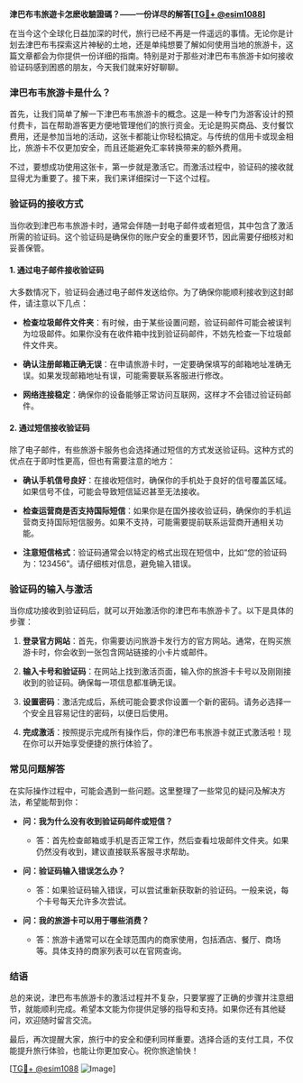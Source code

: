 **津巴布韦旅遊卡怎麽收驗證碼？——一份详尽的解答[[TG💪+ @esim1088](https://t.me/s/esim1088)]**

在当今这个全球化日益加深的时代，旅行已经不再是一件遥远的事情。无论你是计划去津巴布韦探索这片神秘的土地，还是单纯想要了解如何使用当地的旅游卡，这篇文章都会为你提供一份详细的指南。特别是对于那些对津巴布韦旅游卡如何接收验证码感到困惑的朋友，今天我们就来好好聊聊。

### 津巴布韦旅游卡是什么？

首先，让我们简单了解一下津巴布韦旅游卡的概念。这是一种专门为游客设计的预付费卡，旨在帮助游客更方便地管理他们的旅行资金。无论是购买商品、支付餐饮费用，还是参加当地的活动，这张卡都能让你轻松搞定。与传统的信用卡或现金相比，旅游卡不仅更加安全，而且还能避免汇率转换带来的额外费用。

不过，要想成功使用这张卡，第一步就是激活它。而激活过程中，验证码的接收就显得尤为重要了。接下来，我们来详细探讨一下这个过程。

### 验证码的接收方式

当你收到津巴布韦旅游卡时，通常会伴随一封电子邮件或者短信，其中包含了激活所需的验证码。这个验证码是确保你的账户安全的重要环节，因此需要仔细核对和妥善保管。

#### 1. **通过电子邮件接收验证码**

大多数情况下，验证码会通过电子邮件发送给你。为了确保你能顺利接收到这封邮件，请注意以下几点：

- **检查垃圾邮件文件夹**：有时候，由于某些设置问题，验证码邮件可能会被误判为垃圾邮件。如果你没有在收件箱中找到验证码邮件，不妨先检查一下垃圾邮件文件夹。
  
- **确认注册邮箱正确无误**：在申请旅游卡时，一定要确保填写的邮箱地址准确无误。如果发现邮箱地址有误，可能需要联系客服进行修改。

- **网络连接稳定**：确保你的设备能够正常访问互联网，这样才不会错过验证码邮件。

#### 2. **通过短信接收验证码**

除了电子邮件，有些旅游卡服务也会选择通过短信的方式发送验证码。这种方式的优点在于即时性更高，但也有需要注意的地方：

- **确认手机信号良好**：在接收短信时，确保你的手机处于良好的信号覆盖区域。如果信号不佳，可能会导致短信延迟甚至无法接收。

- **检查运营商是否支持国际短信**：如果你是在国外接收验证码，确保你的手机运营商支持国际短信服务。如果不支持，可能需要提前联系运营商开通相关功能。

- **注意短信格式**：验证码通常会以特定的格式出现在短信中，比如“您的验证码为：123456”。请仔细核对信息，避免输入错误。

### 验证码的输入与激活

当你成功接收到验证码后，就可以开始激活你的津巴布韦旅游卡了。以下是具体的步骤：

1. **登录官方网站**：首先，你需要访问旅游卡发行方的官方网站。通常，在购买旅游卡时，你会收到一张包含网站链接的小卡片或邮件。

2. **输入卡号和验证码**：在网站上找到激活页面，输入你的旅游卡卡号以及刚刚接收到的验证码。确保每一项信息都准确无误。

3. **设置密码**：激活完成后，系统可能会要求你设置一个新的密码。请务必选择一个安全且容易记住的密码，以便日后使用。

4. **完成激活**：按照提示完成所有操作后，你的津巴布韦旅游卡就正式激活啦！现在你可以开始享受便捷的旅行体验了。

### 常见问题解答

在实际操作过程中，可能会遇到一些问题。这里整理了一些常见的疑问及解决方法，希望能帮到你：

- **问：我为什么没有收到验证码邮件或短信？**
  - 答：首先检查邮箱或手机是否正常工作，然后查看垃圾邮件文件夹。如果仍然没有收到，建议直接联系客服寻求帮助。

- **问：验证码输入错误怎么办？**
  - 答：如果验证码输入错误，可以尝试重新获取新的验证码。一般来说，每个卡号每天允许多次尝试。

- **问：我的旅游卡可以用于哪些消费？**
  - 答：旅游卡通常可以在全球范围内的商家使用，包括酒店、餐厅、商场等。具体支持的商家列表可以在官网查询。

### 结语

总的来说，津巴布韦旅游卡的激活过程并不复杂，只要掌握了正确的步骤并注意细节，就能顺利完成。希望本文能为你提供足够的指导和支持。如果你还有其他疑问，欢迎随时留言交流。

最后，再次提醒大家，旅行中的安全和便利同样重要。选择合适的支付工具，不仅能提升旅行体验，也能让你更加安心。祝你旅途愉快！

[[TG💪+ @esim1088](https://t.me/s/esim1088) ![Image](https://i.postimg.cc/4NQfJmqS/Snipaste-2025-05-13-00-14-12.png)]